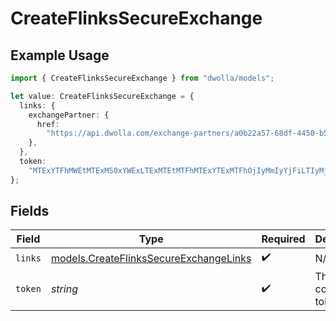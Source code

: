 # CreateFlinksSecureExchange

## Example Usage

```typescript
import { CreateFlinksSecureExchange } from "dwolla/models";

let value: CreateFlinksSecureExchange = {
  links: {
    exchangePartner: {
      href:
        "https://api.dwolla.com/exchange-partners/a0b22a57-68df-4450-b507-47c937e64e89",
    },
  },
  token:
    "MTExYTFhMWEtMTExMS0xYWExLTExMTEtMTFhMTExYTExMTFhOjIyMmIyYjFiLTIyMjItMmJiMi0yMjIyLTIyYjIyMmIyMjIyYg==",
};
```

## Fields

| Field                                                                                                | Type                                                                                                 | Required                                                                                             | Description                                                                                          | Example                                                                                              |
| ---------------------------------------------------------------------------------------------------- | ---------------------------------------------------------------------------------------------------- | ---------------------------------------------------------------------------------------------------- | ---------------------------------------------------------------------------------------------------- | ---------------------------------------------------------------------------------------------------- |
| `links`                                                                                              | [models.CreateFlinksSecureExchangeLinks](../models/createflinkssecureexchangelinks.md)               | :heavy_check_mark:                                                                                   | N/A                                                                                                  |                                                                                                      |
| `token`                                                                                              | *string*                                                                                             | :heavy_check_mark:                                                                                   | The Flinks connection token                                                                          | MTExYTFhMWEtMTExMS0xYWExLTExMTEtMTFhMTExYTExMTFhOjIyMmIyYjFiLTIyMjItMmJiMi0yMjIyLTIyYjIyMmIyMjIyYg== |
